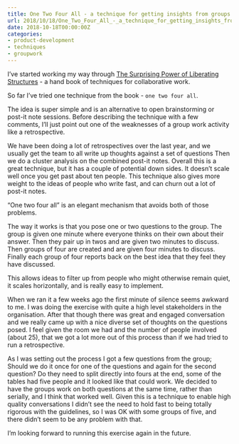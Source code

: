 ```yaml
---
title: One Two Four All - a technique for getting insights from groups
url: 2018/10/18/One_Two_Four_All_-_a_technique_for_getting_insights_from_groups/
date: 2018-10-18T00:00:00Z
categories:
- product-development
- techniques
- groupwork
---
```


I’ve started working my way through [The Surprising Power of Liberating Structures](https://www.amazon.co.uk/Surprising-Power-Liberating-Structures-Innovation-ebook/dp/B00JET2S76/ref=sr_1_1?ie=UTF8&qid=1539642357&sr=8-1&keywords=the+surprising+power+of+liberating+structures) - a hand book of techniques for collaborative work. 

So far I’ve tried one technique from the book - `one two four all`. 

The idea is super simple and is an alternative to open brainstorming or post-it note sessions. Before describing the technique with a few comments, I’ll just point out one of the weaknesses of a group work activity like a retrospective. 

We have been doing a lot of retrospectives over the last year, and we usually get the team to all write up thoughts against a set of questions Then we do a cluster analysis on the combined post-it notes. Overall this is a great technique, but it has a couple of potential down sides. It doesn’t scale  well once you get past about ten people. This technique also gives more weight to the ideas of people who write fast, and can churn out a lot of post-it notes. 

“One two four all” is an elegant mechanism that avoids both of those problems. 

The way it works is that you pose one or two questions to the group. The group is given one minute where everyone thinks on their own about their answer. Then they pair up in twos and are given two minutes to discuss. Then groups of four are created and are given four minutes to discuss. Finally each group of four reports back on the best idea that they feel they have discussed. 

This allows ideas to filter up from people who might otherwise remain quiet, it scales horizontally, and is really easy to implement. 

When we ran it a few weeks ago the first minute of silence seems awkward to me. I was doing the exercise with quite a high level stakeholders in the organisation. After that though there was great and engaged conversation and we really came up with a nice diverse set of thoughts on the questions posed. I feel given the room we had and the number of people involved (about 25), that we got a lot more out of this process than if we had tried to run a retrospective. 

As I was setting out the process I got a few questions from the group; Should we do it once for one of the questions and again for the second question? Do they need to split directly into fours at the end, some of the tables had five people and it looked like that could work. We decided to have the groups work on both questions at the same time, rather than serially, and I think that worked well. Given this is a technique to enable high quality conversations I didn’t see the need to hold fast to being totally rigorous with the guidelines, so I was OK with some groups of five, and there didn’t seem to be any problem with that. 

I’m looking forward to running this exercise again in the future. 
